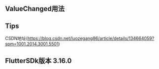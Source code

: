 ## ValueChanged用法
## Tips
CSDN地址(https://blog.csdn.net/luozegang86/article/details/134664059?spm=1001.2014.3001.5501)

## FlutterSDk版本 3.16.0 
